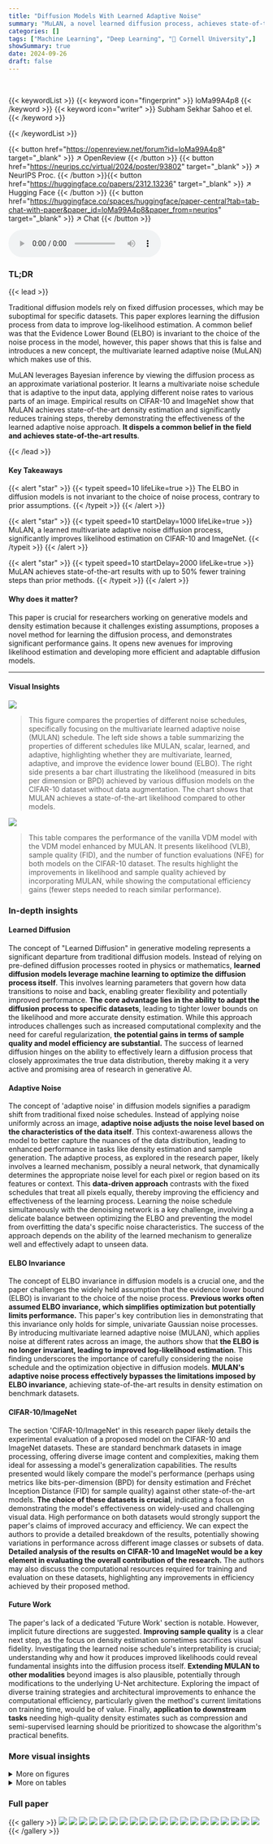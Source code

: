 ```yaml
---
title: "Diffusion Models With Learned Adaptive Noise"
summary: "MuLAN, a novel learned diffusion process, achieves state-of-the-art density estimation by adaptively adding multivariate Gaussian noise at varying rates across an image, significantly reducing trainin..."
categories: []
tags: ["Machine Learning", "Deep Learning", "🏢 Cornell University",]
showSummary: true
date: 2024-09-26
draft: false
---
```


<br>

{{< keywordList >}}
{{< keyword icon="fingerprint" >}} loMa99A4p8 {{< /keyword >}}
{{< keyword icon="writer" >}} Subham Sekhar Sahoo et el. {{< /keyword >}}
 
{{< /keywordList >}}

{{< button href="https://openreview.net/forum?id=loMa99A4p8" target="_blank" >}}
↗ OpenReview
{{< /button >}}
{{< button href="https://neurips.cc/virtual/2024/poster/93802" target="_blank" >}}
↗ NeurIPS Proc.
{{< /button >}}{{< button href="https://huggingface.co/papers/2312.13236" target="_blank" >}}
↗ Hugging Face
{{< /button >}}
{{< button href="https://huggingface.co/spaces/huggingface/paper-central?tab=tab-chat-with-paper&paper_id=loMa99A4p8&paper_from=neurips" target="_blank" >}}
↗ Chat
{{< /button >}}



<audio controls>
    <source src="https://ai-paper-reviewer.com/loMa99A4p8/podcast.wav" type="audio/wav">
    Your browser does not support the audio element.
</audio>


### TL;DR


{{< lead >}}

Traditional diffusion models rely on fixed diffusion processes, which may be suboptimal for specific datasets.  This paper explores learning the diffusion process from data to improve log-likelihood estimation.  A common belief was that the Evidence Lower Bound (ELBO) is invariant to the choice of the noise process in the model, however, this paper shows that this is false and introduces a new concept, the multivariate learned adaptive noise (MuLAN) which makes use of this. 

MuLAN leverages Bayesian inference by viewing the diffusion process as an approximate variational posterior. It learns a multivariate noise schedule that is adaptive to the input data, applying different noise rates to various parts of an image. Empirical results on CIFAR-10 and ImageNet show that MuLAN achieves state-of-the-art density estimation and significantly reduces training steps, thereby demonstrating the effectiveness of the learned adaptive noise approach. **It dispels a common belief in the field and achieves state-of-the-art results**.

{{< /lead >}}


#### Key Takeaways

{{< alert "star" >}}
{{< typeit speed=10 lifeLike=true >}} The ELBO in diffusion models is not invariant to the choice of noise process, contrary to prior assumptions. {{< /typeit >}}
{{< /alert >}}

{{< alert "star" >}}
{{< typeit speed=10 startDelay=1000 lifeLike=true >}} MuLAN, a learned multivariate adaptive noise diffusion process, significantly improves likelihood estimation on CIFAR-10 and ImageNet. {{< /typeit >}}
{{< /alert >}}

{{< alert "star" >}}
{{< typeit speed=10 startDelay=2000 lifeLike=true >}} MuLAN achieves state-of-the-art results with up to 50% fewer training steps than prior methods. {{< /typeit >}}
{{< /alert >}}

#### Why does it matter?
This paper is crucial for researchers working on generative models and density estimation because it challenges existing assumptions, proposes a novel method for learning the diffusion process, and demonstrates significant performance gains.  It opens new avenues for improving likelihood estimation and developing more efficient and adaptable diffusion models.

------
#### Visual Insights



![](https://ai-paper-reviewer.com/loMa99A4p8/figures_1_1.jpg)

> This figure compares the properties of different noise schedules, specifically focusing on the multivariate learned adaptive noise (MULAN) schedule. The left side shows a table summarizing the properties of different schedules like MULAN, scalar, learned, and adaptive, highlighting whether they are multivariate, learned, adaptive, and improve the evidence lower bound (ELBO). The right side presents a bar chart illustrating the likelihood (measured in bits per dimension or BPD) achieved by various diffusion models on the CIFAR-10 dataset without data augmentation. The chart shows that MULAN achieves a state-of-the-art likelihood compared to other models.





![](https://ai-paper-reviewer.com/loMa99A4p8/tables_7_1.jpg)

> This table compares the performance of the vanilla VDM model with the VDM model enhanced by MULAN.  It presents likelihood (VLB), sample quality (FID), and the number of function evaluations (NFE) for both models on the CIFAR-10 dataset.  The results highlight the improvements in likelihood and sample quality achieved by incorporating MULAN, while showing the computational efficiency gains (fewer steps needed to reach similar performance).





### In-depth insights


#### Learned Diffusion
The concept of "Learned Diffusion" in generative modeling represents a significant departure from traditional diffusion models.  Instead of relying on pre-defined diffusion processes rooted in physics or mathematics, **learned diffusion models leverage machine learning to optimize the diffusion process itself**. This involves learning parameters that govern how data transitions to noise and back, enabling greater flexibility and potentially improved performance.  **The core advantage lies in the ability to adapt the diffusion process to specific datasets**, leading to tighter lower bounds on the likelihood and more accurate density estimation. While this approach introduces challenges such as increased computational complexity and the need for careful regularization, **the potential gains in terms of sample quality and model efficiency are substantial.**  The success of learned diffusion hinges on the ability to effectively learn a diffusion process that closely approximates the true data distribution, thereby making it a very active and promising area of research in generative AI.

#### Adaptive Noise
The concept of 'adaptive noise' in diffusion models signifies a paradigm shift from traditional fixed noise schedules.  Instead of applying noise uniformly across an image, **adaptive noise adjusts the noise level based on the characteristics of the data itself**. This context-awareness allows the model to better capture the nuances of the data distribution, leading to enhanced performance in tasks like density estimation and sample generation. The adaptive process, as explored in the research paper, likely involves a learned mechanism, possibly a neural network, that dynamically determines the appropriate noise level for each pixel or region based on its features or context. This **data-driven approach** contrasts with the fixed schedules that treat all pixels equally, thereby improving the efficiency and effectiveness of the learning process.  Learning the noise schedule simultaneously with the denoising network is a key challenge, involving a delicate balance between optimizing the ELBO and preventing the model from overfitting the data's specific noise characteristics.  The success of the approach depends on the ability of the learned mechanism to generalize well and effectively adapt to unseen data.

#### ELBO Invariance
The concept of ELBO invariance in diffusion models is a crucial one, and the paper challenges the widely held assumption that the evidence lower bound (ELBO) is invariant to the choice of the noise process.  **Previous works often assumed ELBO invariance, which simplifies optimization but potentially limits performance.**  This paper's key contribution lies in demonstrating that this invariance only holds for simple, univariate Gaussian noise processes. By introducing multivariate learned adaptive noise (MULAN), which applies noise at different rates across an image, the authors show that **the ELBO is no longer invariant, leading to improved log-likelihood estimation**. This finding underscores the importance of carefully considering the noise schedule and the optimization objective in diffusion models. **MULAN's adaptive noise process effectively bypasses the limitations imposed by ELBO invariance**, achieving state-of-the-art results in density estimation on benchmark datasets.

#### CIFAR-10/ImageNet
The section 'CIFAR-10/ImageNet' in this research paper likely details the experimental evaluation of a proposed model on the CIFAR-10 and ImageNet datasets.  These are standard benchmark datasets in image processing, offering diverse image content and complexities, making them ideal for assessing a model's generalization capabilities. The results presented would likely compare the model's performance (perhaps using metrics like bits-per-dimension (BPD) for density estimation and Fréchet Inception Distance (FID) for sample quality) against other state-of-the-art models.  **The choice of these datasets is crucial**, indicating a focus on demonstrating the model's effectiveness on widely-used and challenging visual data.  High performance on both datasets would strongly support the paper's claims of improved accuracy and efficiency. We can expect the authors to provide a detailed breakdown of the results, potentially showing variations in performance across different image classes or subsets of data. **Detailed analysis of the results on CIFAR-10 and ImageNet would be a key element in evaluating the overall contribution of the research.** The authors may also discuss the computational resources required for training and evaluation on these datasets, highlighting any improvements in efficiency achieved by their proposed method.

#### Future Work
The paper's lack of a dedicated 'Future Work' section is notable.  However, implicit future directions are suggested.  **Improving sample quality** is a clear next step, as the focus on density estimation sometimes sacrifices visual fidelity.  Investigating the learned noise schedule's interpretability is crucial; understanding why and how it produces improved likelihoods could reveal fundamental insights into the diffusion process itself.  **Extending MULAN to other modalities** beyond images is also plausible, potentially through modifications to the underlying U-Net architecture. Exploring the impact of diverse training strategies and architectural improvements to enhance the computational efficiency, particularly given the method's current limitations on training time, would be of value. Finally, **application to downstream tasks** needing high-quality density estimates such as compression and semi-supervised learning should be prioritized to showcase the algorithm's practical benefits.


### More visual insights

<details>
<summary>More on figures
</summary>


![](https://ai-paper-reviewer.com/loMa99A4p8/figures_8_1.jpg)

> This figure shows the ablation study on CIFAR-10 dataset to evaluate the impact of different components of the MULAN model. Four variants of the model are compared:  1. **MULAN:** The full model with all components (multivariate, learned, adaptive). 2. **MULAN w/o aux. latent:**  The model without auxiliary latent variables.  3. **MULAN w/o multivariate:** The model using a scalar noise schedule instead of multivariate. 4. **MULAN w/o adaptivity:**  The model using a linear noise schedule instead of an adaptive noise schedule.  The plot shows the test loss (in bits per dimension) over 2.5 million training iterations.  It demonstrates that all components of MULAN contribute to its improved performance.


![](https://ai-paper-reviewer.com/loMa99A4p8/figures_8_2.jpg)

> This figure shows the ablation study of MULAN on CIFAR-10 dataset. The left subplot shows the impact of removing different components of MULAN on the test loss. Removing the multivariate property, the adaptive property, or the auxiliary latent variable all lead to a significant increase in the test loss. The right subplot compares different noise schedule parameterizations (polynomial, monotonic neural network, and linear). The polynomial parameterization performs the best, showcasing the effectiveness of this specific design choice in improving performance.


![](https://ai-paper-reviewer.com/loMa99A4p8/figures_8_3.jpg)

> The figure visualizes the variance of the learned noise schedule (SNR) across different latent variables (z) and time steps (t) for MuLAN on the CIFAR-10 dataset. Each curve represents the variance of the SNR for a specific pixel across different latent variables.  The plot shows how the variance changes over time, offering insights into the adaptive nature of the noise injection process in MuLAN.  It helps illustrate how MuLAN injects noise at different rates across the image, adapting to spatial variations and influencing the model's learning process.


![](https://ai-paper-reviewer.com/loMa99A4p8/figures_28_1.jpg)

> This figure shows the test loss (bits/dim) over iterations for different settings of the diffusion process. The settings include using class labels or the input image itself as context (c), and varying the number of timesteps (T).  The results show that using the input image as context generally leads to worse performance compared to using class labels, especially when the number of timesteps is increased. This finding supports the claim that optimizing the ELBO is not invariant to complex forward processes, and that choosing an appropriate diffusion process significantly impacts performance.


![](https://ai-paper-reviewer.com/loMa99A4p8/figures_32_1.jpg)

> This figure compares the properties of different noise schedules used in diffusion models. The left panel shows a table summarizing the properties of MULAN (the proposed method) and a typical scalar noise schedule. It highlights that MULAN is multivariate, learned, and adaptive, which are improvements over the standard scalar approach.  The right panel shows a bar chart comparing the likelihood (measured in bits per dimension, or BPD) achieved by different diffusion models on the CIFAR-10 dataset without data augmentation. MULAN achieves the lowest BPD, indicating better performance in likelihood estimation.


![](https://ai-paper-reviewer.com/loMa99A4p8/figures_34_1.jpg)

> The figure compares the properties of MULAN's noise schedule to a typical scalar noise schedule.  The left panel shows a table summarizing key properties: MULAN is multivariate, learned, and adaptive, resulting in improved ELBO (Evidence Lower Bound) estimates of the likelihood. The right panel shows that MULAN achieves state-of-the-art likelihood (measured in bits-per-dimension or BPD) on CIFAR-10 without data augmentation.


![](https://ai-paper-reviewer.com/loMa99A4p8/figures_35_1.jpg)

> This figure compares the properties of MULAN and scalar noise schedules, highlighting MULAN's improvements in likelihood estimation due to its multivariate and adaptive nature.  The left panel presents a table summarizing the key properties of different noise schedules, showcasing MULAN's unique features. The right panel shows the likelihood (BPD) achieved by various diffusion models on the CIFAR-10 dataset, demonstrating that MULAN obtains a new state-of-the-art.


![](https://ai-paper-reviewer.com/loMa99A4p8/figures_36_1.jpg)

> The figure compares different noise schedule properties, highlighting the advantages of the proposed MULAN method over conventional scalar approaches.  The left panel shows a table summarizing key properties of different noise schedules (MULAN, scalar, learned, adaptive), indicating whether each method is multivariate, learned, adaptive, and improves ELBO (Evidence Lower Bound).  The right panel presents a bar chart visualizing the likelihood (in bits-per-dimension or BPD) achieved by various diffusion models on the CIFAR-10 dataset (without data augmentation).  MULAN achieves the best likelihood.


![](https://ai-paper-reviewer.com/loMa99A4p8/figures_37_1.jpg)

> This figure compares the properties of different noise schedules used in diffusion models. The left panel shows a table summarizing the key properties of MULAN (a multivariate, learned, and adaptive noise schedule) and scalar noise schedules.  The right panel presents a bar chart showing the bits-per-dimension (BPD) achieved by various diffusion models (including MULAN) on the CIFAR-10 dataset.  The results demonstrate the superior performance of MULAN in terms of likelihood estimation.


![](https://ai-paper-reviewer.com/loMa99A4p8/figures_37_2.jpg)

> The figure compares MULAN and scalar noise schedules, highlighting MULAN's advantages in improving likelihood due to its multivariate and adaptive nature.  It also shows the BPD achieved by MULAN and other methods on CIFAR-10.


![](https://ai-paper-reviewer.com/loMa99A4p8/figures_38_1.jpg)

> The figure compares the properties of different noise schedules used in diffusion models.  The left panel shows a table summarizing the key properties of MULAN (a learned, multivariate, and adaptive noise schedule) and typical scalar noise schedules.  The right panel displays a bar chart comparing likelihoods (in bits-per-dimension, or BPD) achieved by several diffusion models on CIFAR-10 dataset. MULAN achieves a state-of-the-art likelihood, highlighting the advantages of its adaptive noise schedule.


![](https://ai-paper-reviewer.com/loMa99A4p8/figures_39_1.jpg)

> This figure compares the properties of MULAN's noise schedule with a typical scalar noise schedule.  The left panel shows a table summarizing key differences between the two approaches highlighting MULAN's multivariate and adaptive nature, which lead to better likelihood. The right panel shows the likelihood (BPD) achieved by various models on CIFAR-10, demonstrating MULAN's state-of-the-art performance.


![](https://ai-paper-reviewer.com/loMa99A4p8/figures_40_1.jpg)

> This figure compares different noise schedules. The left panel shows a table summarizing the properties of different noise schedules, highlighting the advantages of MULAN (multivariate, learned, and adaptive) in improving the ELBO (evidence lower bound).  The right panel presents a bar chart showing the likelihood (measured in bits per dimension or BPD) achieved by various methods on the CIFAR-10 dataset without data augmentation. MULAN achieves the lowest BPD (2.55), indicating superior performance in likelihood estimation.


</details>




<details>
<summary>More on tables
</summary>


![](https://ai-paper-reviewer.com/loMa99A4p8/tables_7_2.jpg)
> This table compares the likelihood (in bits per dimension or BPD) achieved by various generative models on the CIFAR-10 and ImageNet datasets.  The models are categorized into autoregressive (AR), normalizing flow (Flow), and diffusion (Diff) models.  The results shown are for the test sets and only include results from experiments performed without data augmentation.  A slash ('/') indicates that the original paper did not report the BPD for that specific dataset and model.

![](https://ai-paper-reviewer.com/loMa99A4p8/tables_7_3.jpg)
> This table compares the negative log-likelihood (NLL) performance of MULAN against other state-of-the-art learned diffusion models on the CIFAR-10 dataset.  It demonstrates that MULAN achieves a significantly lower NLL, indicating better density estimation compared to Diffusion Normalizing Flows (DNF), Neural Diffusion Models (NDM), and DiffEnc.

![](https://ai-paper-reviewer.com/loMa99A4p8/tables_17_1.jpg)
> This table compares MULAN with other related methods that use custom noise schedules.  It highlights key differences in terms of whether the noise process is learned, whether it is multivariate, whether it is input-conditioned, whether auxiliary latent variables are used, and the type of noise schedule employed.  The table helps to demonstrate MULAN's novelty and its improvements compared to prior work.

![](https://ai-paper-reviewer.com/loMa99A4p8/tables_18_1.jpg)
> This table compares the negative log-likelihood (NLL) performance of MULAN against three other learned diffusion methods on the CIFAR-10 dataset.  It highlights MULAN's superior performance in terms of achieving a lower negative log-likelihood, indicating better density estimation compared to its competitors.

![](https://ai-paper-reviewer.com/loMa99A4p8/tables_19_1.jpg)
> This table compares the key properties of the forward diffusion processes used in MULAN and Diffusion Normalizing Flow (DNF).  It highlights differences in the drift and diffusion terms, specifically noting whether these components are multivariate, adaptive, and learnable. The table also points out that MULAN uses exact ELBO optimization, unlike DNF, and shows that MULAN achieves a superior negative log-likelihood (NLL) score on the CIFAR-10 dataset.

![](https://ai-paper-reviewer.com/loMa99A4p8/tables_28_1.jpg)
> This table presents the test set likelihood in bits per dimension (BPD) on CIFAR-10 dataset. The results are computed using the Variational Lower Bound (VLB) estimation method. The table compares two parameterizations of the noise process in the MULAN model, namely, noise parameterization and v-parameterization, with different training steps. The mean and 95% confidence interval of the BPD values are reported for each parameterization and training step configuration.

![](https://ai-paper-reviewer.com/loMa99A4p8/tables_44_1.jpg)
> This table compares the performance of the vanilla VDM model and the VDM model enhanced with MULAN on the CIFAR-10 dataset.  It presents the VLB estimate (a lower bound on the likelihood), FID score (a measure of sample quality), and the number of function evaluations (NFE) required.  The results are shown for different numbers of training steps and highlight the improvement in likelihood and sample quality achieved by MULAN, even with significantly fewer training steps.

</details>




### Full paper

{{< gallery >}}
<img src="https://ai-paper-reviewer.com/loMa99A4p8/1.png" class="grid-w50 md:grid-w33 xl:grid-w25" />
<img src="https://ai-paper-reviewer.com/loMa99A4p8/2.png" class="grid-w50 md:grid-w33 xl:grid-w25" />
<img src="https://ai-paper-reviewer.com/loMa99A4p8/3.png" class="grid-w50 md:grid-w33 xl:grid-w25" />
<img src="https://ai-paper-reviewer.com/loMa99A4p8/4.png" class="grid-w50 md:grid-w33 xl:grid-w25" />
<img src="https://ai-paper-reviewer.com/loMa99A4p8/5.png" class="grid-w50 md:grid-w33 xl:grid-w25" />
<img src="https://ai-paper-reviewer.com/loMa99A4p8/6.png" class="grid-w50 md:grid-w33 xl:grid-w25" />
<img src="https://ai-paper-reviewer.com/loMa99A4p8/7.png" class="grid-w50 md:grid-w33 xl:grid-w25" />
<img src="https://ai-paper-reviewer.com/loMa99A4p8/8.png" class="grid-w50 md:grid-w33 xl:grid-w25" />
<img src="https://ai-paper-reviewer.com/loMa99A4p8/9.png" class="grid-w50 md:grid-w33 xl:grid-w25" />
<img src="https://ai-paper-reviewer.com/loMa99A4p8/10.png" class="grid-w50 md:grid-w33 xl:grid-w25" />
<img src="https://ai-paper-reviewer.com/loMa99A4p8/11.png" class="grid-w50 md:grid-w33 xl:grid-w25" />
<img src="https://ai-paper-reviewer.com/loMa99A4p8/12.png" class="grid-w50 md:grid-w33 xl:grid-w25" />
<img src="https://ai-paper-reviewer.com/loMa99A4p8/13.png" class="grid-w50 md:grid-w33 xl:grid-w25" />
<img src="https://ai-paper-reviewer.com/loMa99A4p8/14.png" class="grid-w50 md:grid-w33 xl:grid-w25" />
<img src="https://ai-paper-reviewer.com/loMa99A4p8/15.png" class="grid-w50 md:grid-w33 xl:grid-w25" />
<img src="https://ai-paper-reviewer.com/loMa99A4p8/16.png" class="grid-w50 md:grid-w33 xl:grid-w25" />
<img src="https://ai-paper-reviewer.com/loMa99A4p8/17.png" class="grid-w50 md:grid-w33 xl:grid-w25" />
<img src="https://ai-paper-reviewer.com/loMa99A4p8/18.png" class="grid-w50 md:grid-w33 xl:grid-w25" />
<img src="https://ai-paper-reviewer.com/loMa99A4p8/19.png" class="grid-w50 md:grid-w33 xl:grid-w25" />
<img src="https://ai-paper-reviewer.com/loMa99A4p8/20.png" class="grid-w50 md:grid-w33 xl:grid-w25" />
{{< /gallery >}}